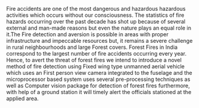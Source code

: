 Fire accidents are one of the most dangerous and hazardous hazardous activities which occurs without our consciousness.
The statistics of fire hazards occurring over the past decade has shot up because of several external and man-made reasons but even
the nature plays an equal role in it.The Fire detection and aversion is possible in areas with proper infrastructure and impeccable
resources but, it remains a severe challenge in rural neighbourhoods and large Forest covers. Forest Fires in India correspond to
the largest number of fire accidents occurring every year. Hence, to avert the threat of forest fires we intend to introduce a novel
method of fire detection using Fixed wing type unmanned aerial vehicle which uses an First person view camera integrated to
the fuselage and the microprocessor based system uses several pre-processing techniques as well as Computer vision package for
detection of forest fires furthermore, with help of a ground station it will timely alert the officials stationed at the applied area.
